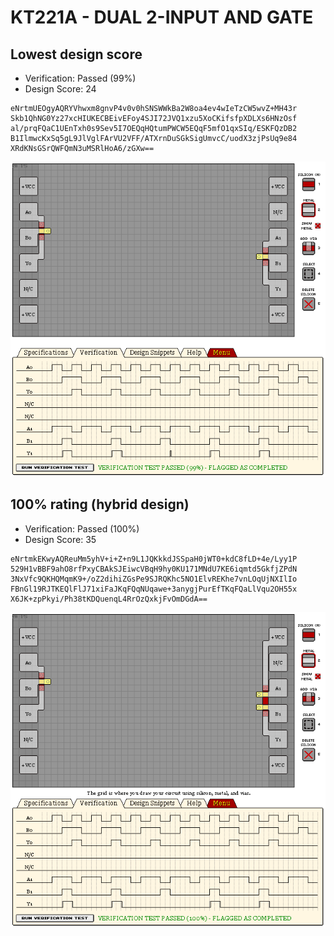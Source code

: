 # KT221A - DUAL 2-INPUT AND GATE

## Lowest design score

- Verification: Passed (99%)
- Design Score: 24

```
eNrtmUEOgyAQRYVhwxm8gnvP4v0v0hSNSWWkBa2W8oa4ev4wIeTzCW5wvZ+MH43r
Skb1QhNG0Yz27xcHIUKECBEivEFoy4SJI72JVQ1xzu5XoCKifsfpXDLXs6HNzOsf
al/prqFQaC1UEnTxh0s9Sev5I7OEQqHQtumPWCW5EQqF5mfO1qxSIq/ESKFQzDB2
B1IlmwcKxSq5gL9JlVglFArVU2VFF/ATXrnDuSGkSigUmvcC/uodX3zjPsUq9e84
XRdKNsGSrQWFQmN3uMSRlHoA6/zGXw==
```

![02 KT221A DUAL 2-INPUT AND GATE](./assets/02%20-%20design.png)

## 100% rating (hybrid design)

- Verification: Passed (100%)
- Design Score: 35

```
eNrtmkEKwyAQReuMm5yhV+i+Z+n9L1JQKkkdJSSpaH0jWT0+kdC8fLD+4e/Lyy1P
529H1vBBF9ahO8rfPxyCBAkSJEiwcVBqH9hy0KU171MNdU7KE6iqmtd5GkfjZPdN
3NxVfc9QKHQMqmK9+/oZ2dihiZGsPe9SJRQKhc5NO1ElvREKhe7vnLOqUjNXIlIo
FBnGl19RJTKEQlFlJ71xiFaJKqFQqNUqawe+3anygjPurEfTKqFQaLlVqu2OH55x
X6JK+zpPkyi/Ph38tKDQuenqL4RrOzQxkjFvOmDGdA==
```

![02 KT221A DUAL 2-INPUT AND GATE](./assets/02%20-%20100.png)
